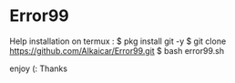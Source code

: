 # Error99
Help
installation on termux :
$ pkg install git -y
$ git clone https://github.com/Alkaicar/Error99.git
$ bash error99.sh

enjoy (:
Thanks
